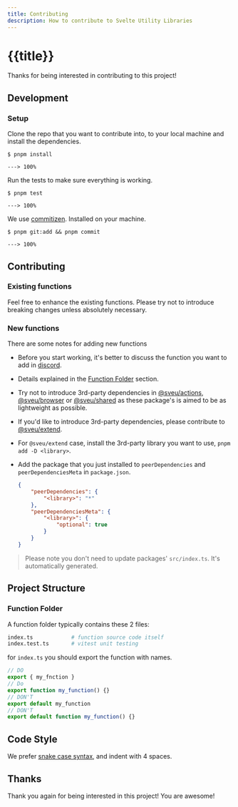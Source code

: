 ```yaml
---
title: Contributing
description: How to contribute to Svelte Utility Libraries
---
```


# {{title}}

Thanks for being interested in contributing to this project!

## Development

### Setup

Clone the repo that you want to contribute into, to your local machine and install the dependencies.

<div class="termy">

```console
$ pnpm install

---> 100%
```

</div>

Run the tests to make sure everything is working.

<div class="termy">

```console
$ pnpm test

---> 100%
```

</div>

We use [commitizen](https://commitizen-tools.github.io/commitizen/). Installed on your machine.

<div class="termy">

```console
$ pnpm git:add && pnpm commit

---> 100%
```

</div>

## Contributing

### Existing functions

Feel free to enhance the existing functions. Please try not to introduce breaking changes unless absolutely necessary.

### New functions

There are some notes for adding new functions

-   Before you start working, it's better to discuss the function you want to add in [discord](https://discord.gg/XM5uQhDHfZ).
-   Details explained in the [Function Folder](#function-folder) section.
-   Try not to introduce 3rd-party dependencies in [@sveu/actions](https://github.com/svelte-u/actions), [@sveu/browser](https://github.com/svelte-u/browser) or [@sveu/shared](https://github.com/svelte-u/shared) as these package's is aimed to be as lightweight as possible.
-   If you'd like to introduce 3rd-party dependencies, please contribute to [@sveu/extend](https://github.com/svelte-u/extend).
-   For `@sveu/extend` case, install the 3rd-party library you want to use, `pnpm add -D <library>`.
-   Add the package that you just installed to `peerDependencies` and `peerDependenciesMeta` in `package.json`.

    ```json
    {
    	"peerDependencies": {
    		"<library>": "*"
    	},
    	"peerDependenciesMeta": {
    		"<library>": {
    			"optional": true
    		}
    	}
    }
    ```

> Please note you don't need to update packages' `src/index.ts`. It's automatically generated.

## Project Structure

### Function Folder

A function folder typically contains these 2 files:

```bash
index.ts            # function source code itself
index.test.ts       # vitest unit testing
```

for `index.ts` you should export the function with names.

```ts
// DO
export { my_fnction }
// Do
export function my_function() {}
// DON'T
export default my_function
// DON'T
export default function my_function() {}
```

## Code Style

We prefer [snake case syntax](https://en.wikipedia.org/wiki/Snake_case), and indent with 4 spaces.

## Thanks

Thank you again for being interested in this project! You are awesome!

